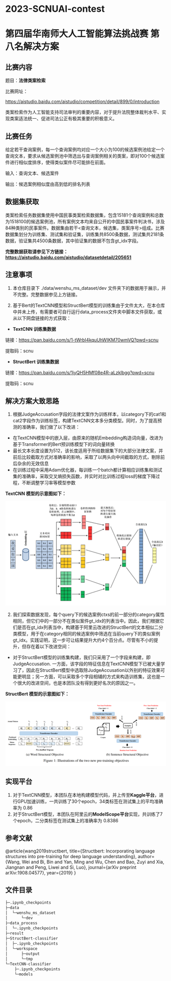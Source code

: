 # 2023-SCNUAI-contest
第四届华南师大人工智能算法挑战赛 第八名解决方案
=====

## 比赛内容

题目：**法律类案检索**

比赛网址：

https://aistudio.baidu.com/aistudio/competition/detail/899/0/introduction 


类案检索作为人工智能支持司法审判的重要内容，对于提升法院整体裁判水平、实现类案适法统一、促进司法公正有极其重要的积极意义。


## 比赛任务

给定若干查询案例，每一个查询案例均对应一个大小为100的候选案例池给定一个查询文本，要求从候选案例池中筛选出与查询案例相关的类案，即对100个候选案件进行相似度排序，使得类似案件尽可能排在前面。

输入：查询文本、候选案件

输出：候选案例相似度由高到低的排名列表

## 数据集获取
类案检索任务数据集使用中国民事类案检索数据集，包含15181个查询案例和总数为1518100的候选案例池，所有案例文本均来自公开的中国民事案件判决书，涉及84种类别的民事案件。数据集由若干<查询文本，候选集，类案序号>组成。比赛数据集划分为训练集、测试集和验证集，训练集共8500条数据，测试集共2181条数据，验证集共4500条数据，其中验证集的数据不包含gt_idx字段。

**完整数据获取请参见下方链接：https://aistudio.baidu.com/aistudio/datasetdetail/205651**

## 注意事项
1. 本仓库目录下 ./data/wenshu_ms_dataset/dev 文件夹下的数据用于展示，并不完整。完整数据参见上方链接。

2. 基于Bert的TextCNN模型和StructBert模型的训练集由于文件太大，在本仓库中并未上传，有需要者可自行运行data_process文件夹中脚本文件获取，或从以下网盘链接的方式获取：

- **TextCNN 训练集数据**

链接：https://pan.baidu.com/s/1-tWrbI4kquUhWIKM70wmVQ?pwd=scnu 

提取码：scnu 

- **StructBert 训练集数据**

链接：https://pan.baidu.com/s/1jyQH5HMf08e4R-aLzklbgg?pwd=scnu

提取码：scnu 


## 解决方案大致思路
1. 根据JudgeAccusation字段的法律文案作为训练样本，以category下的cat1和cat2字段作为训练标签，构建TextCNN文本多分类模型。同时，为了提高预测的准确率，我们做了以下改进：
* 在TextCNN模型中的嵌入层，由原来的随机Embedding构造词向量，改进为基于Transformer的Bert预训练模型下的词向量转换
* 最长文本长度设置为512，该长度适用于所给数据集下的大部分法律文案，并前后比较截取方式对准确率的影响，采取了以两头向中间截取的方式，剔除前后杂余的无效信息
* 在训练过程中采用Adam优化器，每训练一个batch都计算相应训练集和测试集的准确率，采取交叉熵损失函数，并实时对比训练过程loss的梯度下降过程，不断调整学习率等模型参数

**TextCNN 模型的示意图如下：**

![TextCNN](./TextCNN-classifier/TextCNN-model.png)

2. 我们探索数据发现，每个query下的候选案例ctxs的前一部分的category属性相同，但它们中的一部分不在类似案件gt_idx的列表当中。因此，我们根据它们是否在gt_idx列表当中，构建基于阿里云改进的StructBert的文本相似二分类模型，用于在category相同的候选案例中筛选在当前query下的类似案例gt_idx。实践证明，这一步可让结果提升大约4个百分点。尽管有不小的提升，但存在着以下改进空间：
* 对于StructBert模型的训练集构建，我们只采用了一个字段来构建，即JudgeAccusation. 一方面，该字段的特征信息在TextCNN模型下已被大量学习了，因此在StructBert模型中选取除JudgeAccusation以外别的特征效果可能更明显；另一方面，可以采取多个字段相辅的方式来构造训练集，这也是一个很大的改进空间，也是本团队没有得到更好名次的原因之一。

**StructBert 模型的示意图如下：**

![TextCNN](./StructBert-classifier/StructBert-Model.png)

## 实现平台
1. 对于TextCNN模型，本团队在本地构建模型代码，并上传至**Kaggle平台**，进行GPU加速训练，一共训练了30个epoch，34类标签在测试集上的平均准确率为 0.86
2. 对于StructBert模型，本团队在阿里云的**ModelScope平台**实现，共训练了7个epoch，二分类标签在测试集上的准确率为 0.8386

## 参考文献
@article{wang2019structbert,
  title={Structbert: Incorporating language structures into pre-training for deep language understanding},
  author={Wang, Wei and Bi, Bin and Yan, Ming and Wu, Chen and Bao, Zuyi and Xia, Jiangnan and Peng, Liwei and Si, Luo},
  journal={arXiv preprint arXiv:1908.04577},
  year={2019}
}

## 文件目录

```
├─.ipynb_checkpoints
├─data
│  └─wenshu_ms_dataset
│      └─dev
├─data_process
│  └─.ipynb_checkpoints
├─result
├─StructBert-classifier
│  ├─.ipynb_checkpoints
│  └─workspace
│      ├─output
│      └─tmp
└─TextCNN-classifier
    ├─.ipynb_checkpoints
    └─models
```

